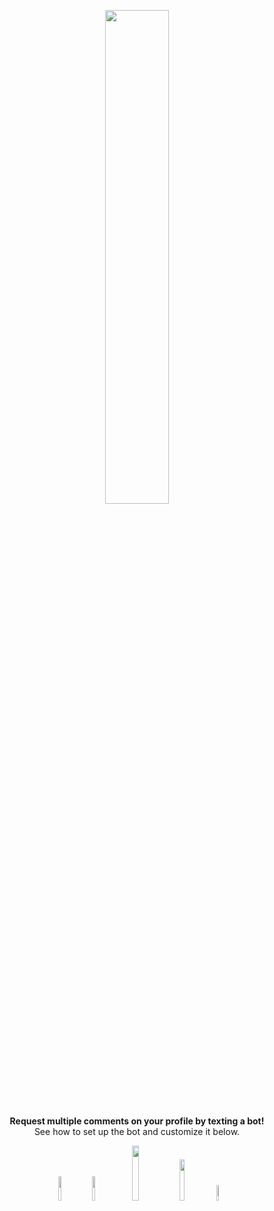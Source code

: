<div align="center">
	<p align="center"><img width=45% src="https://3urobeat.zapto.org/steamlogo3.png"></p>
	<strong>Request multiple comments on your profile by texting a bot!</strong>
	<br>See how to set up the bot and customize it below.<br>
	<p></p>
	<p align="center">
		<img width=10% src="https://img.shields.io/badge/node.js-v12-brightgreen">
		<img width=10% src="https://img.shields.io/github/issues/HerrEurobeat/steam-comment-service-bot">
		<img width=15% src="https://img.shields.io/badge/-Give%20this%20repo%20a%20star!-yellow">
		<img width=13% src="https://img.shields.io/badge/Steam%20Group-Join!-blue">
		<img width=8% src="https://img.shields.io/badge/donate-%241-orange">
	</p>
	
</div>
